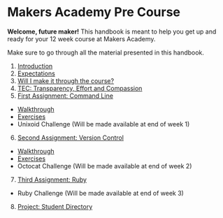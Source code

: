 # Makers Academy Pre Course

**Welcome, future maker!** This handbook is meant to help you get up and ready for your 12 week course at Makers Academy.

Make sure to go through all the material presented in this handbook.

1. [Introduction](introduction.md)
2. [Expectations](you.md)
3. [Will I make it through the course?](success.md)
4. [TEC: Transparency, Effort and Compassion](tec.md)
5. [First Assignment: Command Line](command_line.md)
  - [Walkthrough](/pills/command_line.md) 
  - [Exercises](/challenges/command_line_challenges.md) 
  - Unixoid Challenge (Will be made available at end of week 1) 
6. [Second Assignment: Version Control](version_control.md)
  - [Walkthrough](/pills/git.md) 
  - [Exercises](/challenges/git_challenge.md) 
  - Octocat Challenge (Will be made available at end of week 2) 
7. [Third Assignment: Ruby](ruby.md)
  - Ruby Challenge (Will be made available at end of week 3)
8. [Project: Student Directory](student_directory.md)


